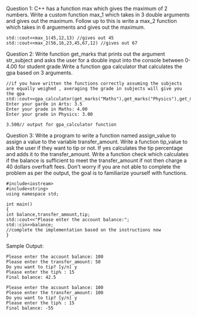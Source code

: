 Question 1: C++ has a function max which gives the maximum of 2 numbers. Write a custom function max_1 which takes in 3 double arguments and gives out the maximum.
Follow up to this is write a max_2 function which takes in 6 arguements and gives out the maximum.
```
std::cout<<max_1(45,12,13) //gives out 45
std::cout<<max_2(56,16,23,45,67,12) //gives out 67
```
Question 2: Write function get_marks that prints out the argument str_subject and asks the user for a double input into the console between 0-4.00 for student grade.Write a function gpa calculator that calculates the gpa based on 3 arguments. 
```
//if you have written the functions correctly assuming the subjects are equally weighed , averaging the grade in subjects will give you the gpa
std::cout<<gpa_calculator(get_marks("Maths"),get_marks("Physics"),get_marks("Arts"))
Enter your garde in Arts: 3.5
Enter your grade in Maths: 4.00
Enter your grade in Physics: 3.00

3.500// output for gpa_calculator function
```
Question 3: Write a program to write a function named assign_value to assign a value to the variable transfer_amount. Write a function tip_value to ask the user if they want to tip or not. If yes calculates the tip percentage and adds it to the transfer_amount. Write a function check which calculates if the balance is sufficient to meet the transfer_amount if not then charge a 40 dollars overfraft fees. Don't worry if you are not able to complete the problem as per the output, the goal is to familiarize yourself with functions.
```
#include<iostream>
#include<string>
using namespace std;

int main()
{
int balance,transfer_amount,tip;
std::cout<<"Please enter the account balance:";
std::cin>>balance;
//complete the implementation based on the instructions now
}
```
Sample Output:
```
Please enter the account balance: 100
Please enter the transfer_amount: 50
Do you want to tip? [y/n] y
Please enter the tip% : 15
Final balance: 42.5
```
```
Please enter the account balance: 100
Please enter the transfer_amount: 100
Do you want to tip? [y/n] y
Please enter the tip% : 15
Final balance: -55
```
